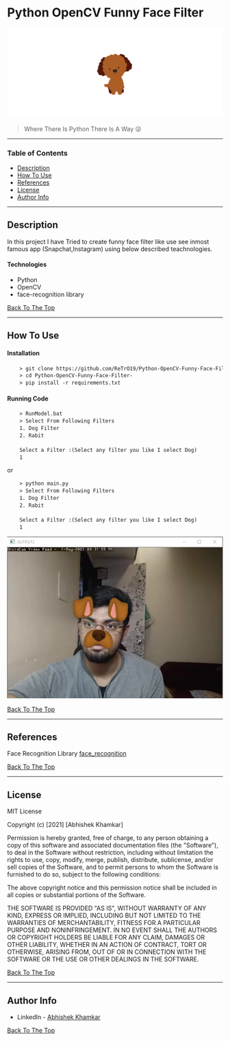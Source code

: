 # Python OpenCV Funny Face Filter

![Project Image](img/TestGIf.gif)

> Where There Is Python There Is A Way 😜

---

### Table of Contents
<!-- You're sections headers will be used to reference location of destination. -->

- [Description](#description)
- [How To Use](#how-to-use)
- [References](#references)
- [License](#license)
- [Author Info](#author-info)

---

## Description

In this project I have Tried to create funny face filter like use see inmost famous app (Snapchat,Instagram) using below described teachnologies.

#### Technologies

- Python
- OpenCV
- face-recognition library                   

[Back To The Top](#read-me-template)

---

## How To Use

#### Installation



```html
    > git clone https://github.com/ReTrO19/Python-OpenCV-Funny-Face-Filter-.git
    > cd Python-OpenCV-Funny-Face-Filter-
    > pip install -r requirements.txt
```


#### Running Code



```html
    > RunModel.bat
    > Select From Following Filters
    1. Dog Filter
    2. Rabit

    Select a Filter :(Select any filter you like I select Dog)
    1
```
 or
```html
    > python main.py
    > Select From Following Filters
    1. Dog Filter
    2. Rabit

    Select a Filter :(Select any filter you like I select Dog)
    1
```
![ Dog-Filter ](img/dog-filter.png)

[Back To The Top](#read-me-template)

---

## References
Face Recognition Library [face_recognition](https://github.com/ageitgey/face_recognition.git)

[Back To The Top](#read-me-template)

---

## License

MIT License

Copyright (c) [2021] [Abhishek Khamkar]

Permission is hereby granted, free of charge, to any person obtaining a copy
of this software and associated documentation files (the "Software"), to deal
in the Software without restriction, including without limitation the rights
to use, copy, modify, merge, publish, distribute, sublicense, and/or sell
copies of the Software, and to permit persons to whom the Software is
furnished to do so, subject to the following conditions:

The above copyright notice and this permission notice shall be included in all
copies or substantial portions of the Software.

THE SOFTWARE IS PROVIDED "AS IS", WITHOUT WARRANTY OF ANY KIND, EXPRESS OR
IMPLIED, INCLUDING BUT NOT LIMITED TO THE WARRANTIES OF MERCHANTABILITY,
FITNESS FOR A PARTICULAR PURPOSE AND NONINFRINGEMENT. IN NO EVENT SHALL THE
AUTHORS OR COPYRIGHT HOLDERS BE LIABLE FOR ANY CLAIM, DAMAGES OR OTHER
LIABILITY, WHETHER IN AN ACTION OF CONTRACT, TORT OR OTHERWISE, ARISING FROM,
OUT OF OR IN CONNECTION WITH THE SOFTWARE OR THE USE OR OTHER DEALINGS IN THE
SOFTWARE.

[Back To The Top](#read-me-template)

---

## Author Info

- LinkedIn - [Abhishek Khamkar](https://www.linkedin.com/in/abhishek-khamkar-b30756185)


[Back To The Top](#read-me-template)

